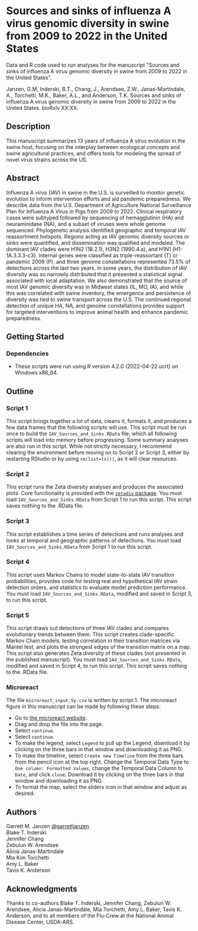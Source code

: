 # Sources and sinks of influenza A virus genomic diversity in swine from 2009 to 2022 in the United States

Data and R code used to run analyses for the manuscript "Sources and sinks of influenza A virus genomic diversity in swine from 2009 to 2022 in the United States".

Janzen, G.M, Inderski, B.T., Chang, J., Arendsee, Z.W., Janas-Martindale, A., Torchetti, M.K., Baker, A.L., and Anderson, T.K. Sources and sinks of influenza A virus genomic diversity in swine from 2009 to 2022 in the United States. bioRxiv XX:XX.

## Description

This manuscript summarizes 13 years of influenza A virus evolution in the swine host, focusing on the interplay between ecological concepts and swine agricultural practices, and offers tools for modeling the spread of novel virus strains across the US.

## Abstract

Influenza A virus (IAV) in swine in the U.S. is surveilled to monitor genetic evolution to inform intervention efforts and aid pandemic preparedness. We describe data from the U.S. Department of Agriculture National Surveillance Plan for Influenza A Virus in Pigs from 2009 to 2022. Clinical respiratory cases were subtyped followed by sequencing of hemagglutinin (HA) and neuraminidase (NA), and a subset of viruses were whole genome sequenced. Phylogenetic analysis identified geographic and temporal IAV reassortment hotspots. Regions acting as IAV genomic diversity sources or sinks were quantified, and dissemination was qualified and modeled. The dominant IAV clades were H1N2 (1B.2.1), H3N2 (1990.4.a), and H1N1 (H1-1A.3.3.3-c3). Internal genes were classified as triple-reassortant (T) or pandemic 2009 (P), and three genome constellations represented 73.5% of detections across the last two years. In some years, the distribution of IAV diversity was so narrowly distributed that it presented a statistical signal associated with local adaptation. We also demonstrated that the source of most IAV genomic diversity was in Midwest states (IL, MO, IA), and while this was correlated with swine inventory, the emergence and persistence of diversity was tied to swine transport across the U.S. The continued regional detection of unique HA, NA, and genome constellations provides support for targeted interventions to improve animal health and enhance pandemic preparedness.

## Getting Started

### Dependencies

* These scripts were run using R version 4.2.0 (2022-04-22 ucrt) on Windows x86_64.

## Outline

### Script 1
This script brings together a lot of data, cleans it, formats it, and produces a few data frames that the following scripts will use. This script must be run once to build the `IAV_Sources_and_Sinks.RData` file, which all following scripts will load into memory before progressing. Some summary analyses are also run in this script. While not strictly necessary, I recommend clearing the environment before moving on to Script 2 or Script 3, either by restarting RStudio or by using `rm(list=ls())`, as it will clear resources.

### Script 2
This script runs the Zeta diversity analyses and produces the associated plots. Core functionality is provided with the [`zetadiv` package](https://cran.r-project.org/web/packages/zetadiv/index.html). You must load `IAV_Sources_and_Sinks.RData` from Script 1 to run this script. This script saves nothing to the .RData file.

### Script 3
This script establishes a time series of detections and runs analyses and looks at temporal and geographic patterns of detections. You must load `IAV_Sources_and_Sinks.RData` from Script 1 to run this script.

### Script 4
This script uses Markov Chains to model state-to-state IAV transition probabilities, provides code for testing real and hypothetical IAV strain detection orders, and statistics to evaluate model prediction performance. You must load `IAV_Sources_and_Sinks.RData`, modified and saved in Script 3, to run this script.

### Script 5
This script draws out detections of three IAV clades and compares evolutionary trends between them. This script creates clade-specific Markov Chain models, testing correlation in their transition matrices via Mantel test, and plots the strongest edges of the transition matrix on a map. This script also generates Zeta diversity of these clades (not presented in the published manuscript). You must load `IAV_Sources_and_Sinks.RData`, modified and saved in Script 4, to run this script. This script saves nothing to the .RData file.

### Microreact
The file `microreact_input_5y.csv` is written by script 1. The microreact figure in this manuscript can be made by following these steps:
 * Go to [the microreact website](https://microreact.org/upload).
 * Drag and drop the file into the page.
 * Select `continue`.
 * Select `continue`.
 * To make the legend, select `Legend` to pull up the Legend, download it by clicking on the three bars in that window and downloading it as PNG.
 * To make the timeline, select `Create new Timeline` from the three bars from the pencil icon at the top right. Change the Temporal Data Type to `One column: Formatted Values`, change the Temporal Data Column to `Date`, and click `close`. Download it by clicking on the three bars in that window and downloading it as PNG.
 * To format the map, select the sliders icon in that window and adjust as desired.
   
## Authors
Garrett M. Janzen
[@garrettjanzen](https://twitter.com/garrettjanzen)\
Blake T. Inderski\
Jennifer Chang\
Zebulun W. Arendsee\
Alicia Janas-Martindale\
Mia Kim Torchetti\
Amy L. Baker\
Tavis K. Anderson

## Acknowledgments
Thanks to co-authors Blake T. Inderski, Jennifer Chang, Zebulun W. Arendsee, Alicia Janas-Martindale, Mia Torchetti, Amy L. Baker, Tavis K. Anderson, and to all members of the Flu-Crew at the National Animal Disease Center, USDA-ARS.

